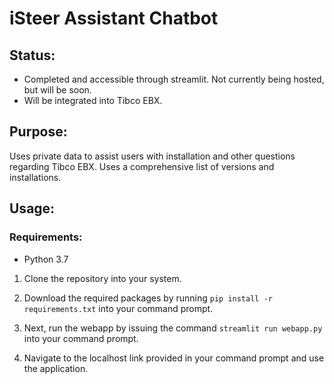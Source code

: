 # iSteer Assistant Chatbot

## Status:
- Completed and accessible through streamlit. Not currently being hosted, but will be soon.
- Will be integrated into Tibco EBX.

## Purpose:

Uses private data to assist users with installation and other questions regarding Tibco EBX. Uses a comprehensive list of versions and installations. 

## Usage:

### Requirements:
- Python 3.7

1. Clone the repository into your system.

2. Download the required packages by running ``` pip install -r requirements.txt ``` into your command prompt.

3. Next, run the webapp by issuing the command ```streamlit run webapp.py ``` into your command prompt. 

4. Navigate to the localhost link provided in your command prompt and use the application. 

